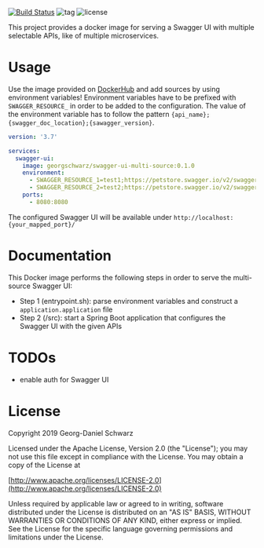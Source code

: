 [![Build Status](https://travis-ci.org/georg-schwarz/swagger-ui-multi-source.svg?branch=master)](https://travis-ci.org/georg-schwarz/swagger-ui-multi-source)
![tag](https://img.shields.io/github/v/tag/georg-schwarz/swagger-ui-multi-source.svg)
![license](https://img.shields.io/github/license/georg-schwarz/swagger-ui-multi-source.svg)

This project provides a docker image for serving a Swagger UI with multiple selectable APIs, like of multiple microservices.

# Usage

Use the image provided on [DockerHub](https://hub.docker.com/r/georgschwarz/swagger-ui-multi-source) and add sources by using environment variables! Environment variables have to be prefixed with `SWAGGER_RESOURCE_`  in order to be added to the configuration. The value of the environment variable has to follow the pattern `{api_name};{swagger_doc_location};{sawagger_version}`.

```yml
version: '3.7'

services:
  swagger-ui:
    image: georgschwarz/swagger-ui-multi-source:0.1.0
    environment:
      - SWAGGER_RESOURCE_1=test1;https://petstore.swagger.io/v2/swagger.json;2.0
      - SWAGGER_RESOURCE_2=test2;https://petstore.swagger.io/v2/swagger.json;2.0
    ports:
      - 8080:8080
```

The configured Swagger UI will be available under `http://localhost:{your_mapped_port}/`


# Documentation

This Docker image performs the following steps in order to serve the multi-source Swagger UI:

* Step 1 (entrypoint.sh): parse environment variables and construct a `application.application` file
* Step 2 (/src): start a Spring Boot application that configures the Swagger UI with the given APIs

# TODOs

* enable auth for Swagger UI


# License

Copyright 2019 Georg-Daniel Schwarz

Licensed under the Apache License, Version 2.0 (the "License");
you may not use this file except in compliance with the License.
You may obtain a copy of the License at

[http://www.apache.org/licenses/LICENSE-2.0](http://www.apache.org/licenses/LICENSE-2.0)

Unless required by applicable law or agreed to in writing, software
distributed under the License is distributed on an "AS IS" BASIS,
WITHOUT WARRANTIES OR CONDITIONS OF ANY KIND, either express or implied.
See the License for the specific language governing permissions and
limitations under the License.
